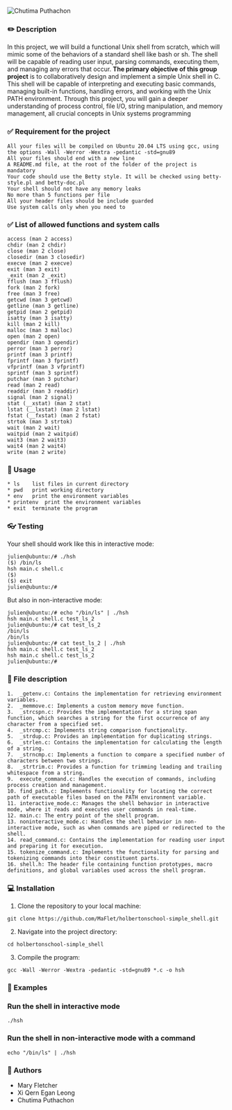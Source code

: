 ![Chutima Puthachon](https://github.com/user-attachments/assets/374c63d6-d591-44ee-b319-15219d4de2ff)

### :pencil2: Description
In this project, we will build a functional Unix shell from scratch, which will mimic some of the behaviors of a standard shell like bash or sh. The shell will be capable of reading user input, parsing commands, executing them, and managing any errors that occur. **The primary objective of this group project** is to collaboratively design and implement a simple Unix shell in C. This shell will be capable of interpreting and executing basic commands, managing built-in functions, handling errors, and working with the Unix PATH environment. Through this project, you will gain a deeper understanding of process control, file I/O, string manipulation, and memory management, all crucial concepts in Unix systems programming

### ✅ Requirement for the project
```Allowed editors: vi, vim, emacs
All your files will be compiled on Ubuntu 20.04 LTS using gcc, using the options -Wall -Werror -Wextra -pedantic -std=gnu89
All your files should end with a new line
A README.md file, at the root of the folder of the project is mandatory
Your code should use the Betty style. It will be checked using betty-style.pl and betty-doc.pl
Your shell should not have any memory leaks
No more than 5 functions per file
All your header files should be include guarded
Use system calls only when you need to
```
### ✅ List of allowed functions and system calls
```all functions from string.h
access (man 2 access)
chdir (man 2 chdir)
close (man 2 close)
closedir (man 3 closedir)
execve (man 2 execve)
exit (man 3 exit)
_exit (man 2 _exit)
fflush (man 3 fflush)
fork (man 2 fork)
free (man 3 free)
getcwd (man 3 getcwd)
getline (man 3 getline)
getpid (man 2 getpid)
isatty (man 3 isatty)
kill (man 2 kill)
malloc (man 3 malloc)
open (man 2 open)
opendir (man 3 opendir)
perror (man 3 perror)
printf (man 3 printf)
fprintf (man 3 fprintf)
vfprintf (man 3 vfprintf)
sprintf (man 3 sprintf)
putchar (man 3 putchar)
read (man 2 read)
readdir (man 3 readdir)
signal (man 2 signal)
stat (__xstat) (man 2 stat)
lstat (__lxstat) (man 2 lstat)
fstat (__fxstat) (man 2 fstat)
strtok (man 3 strtok)
wait (man 2 wait)
waitpid (man 2 waitpid)
wait3 (man 2 wait3)
wait4 (man 2 wait4)
write (man 2 write)
```

### :black_square_button: Usage

```
* ls	list files in current directory
* pwd   print working directory
* env	print the environment variables
* printenv	print the environment variables
* exit	terminate the program
```

### :eyeglasses: Testing
Your shell should work like this in interactive mode:
```
julien@ubuntu:/# ./hsh
($) /bin/ls
hsh main.c shell.c
($)
($) exit
julien@ubuntu:/#
```
But also in non-interactive mode:
```
julien@ubuntu:/# echo "/bin/ls" | ./hsh
hsh main.c shell.c test_ls_2
julien@ubuntu:/# cat test_ls_2
/bin/ls
/bin/ls
julien@ubuntu:/# cat test_ls_2 | ./hsh
hsh main.c shell.c test_ls_2
hsh main.c shell.c test_ls_2
julien@ubuntu:/#
```

### :open_file_folder: File description
	1.	_getenv.c: Contains the implementation for retrieving environment variables.
	2.	_memmove.c: Implements a custom memory move function.
	3.	_strcspn.c: Provides the implementation for a string span function, which searches a string for the first occurrence of any character from a specified set.
	4.	_strcmp.c: Implements string comparison functionality.
	5.	_strdup.c: Provides an implementation for duplicating strings.
	6.	_strlen.c: Contains the implementation for calculating the length of a string.
	7.	_strncmp.c: Implements a function to compare a specified number of characters between two strings.
	8.	_strtrim.c: Provides a function for trimming leading and trailing whitespace from a string.
	9.	execute_command.c: Handles the execution of commands, including process creation and management.
	10.	find_path.c: Implements functionality for locating the correct path of executable files based on the PATH environment variable.
	11.	interactive_mode.c: Manages the shell behavior in interactive mode, where it reads and executes user commands in real-time.
	12.	main.c: The entry point of the shell program.
	13.	noninteractive_mode.c: Handles the shell behavior in non-interactive mode, such as when commands are piped or redirected to the shell.
	14.	read_command.c: Contains the implementation for reading user input and preparing it for execution.
	15.	tokenize_command.c: Implements the functionality for parsing and tokenizing commands into their constituent parts.
	16.	shell.h: The header file containing function prototypes, macro definitions, and global variables used across the shell program.

### :computer: Installation

1. Clone the repository to your local machine:

```
git clone https://github.com/MaFlet/holbertonschool-simple_shell.git
```

2. Navigate into the project directory:
```
cd holbertonschool-simple_shell
```
3. Compile the program:
```
gcc -Wall -Werror -Wextra -pedantic -std=gnu89 *.c -o hsh
```


### :pushpin: Examples

### Run the shell in interactive mode
```
./hsh
```
### Run the shell in non-interactive mode with a command
```
echo "/bin/ls" | ./hsh
```
### :crown: Authors

* Mary Fletcher
* Xi Qern Egan Leong
* Chutima Puthachon
